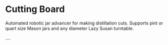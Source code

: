 # Cutting Board
Automated robotic jar advancer for making distillation cuts. Supports pint or quart size Mason jars and any diameter Lazy Susan turntable.

....
